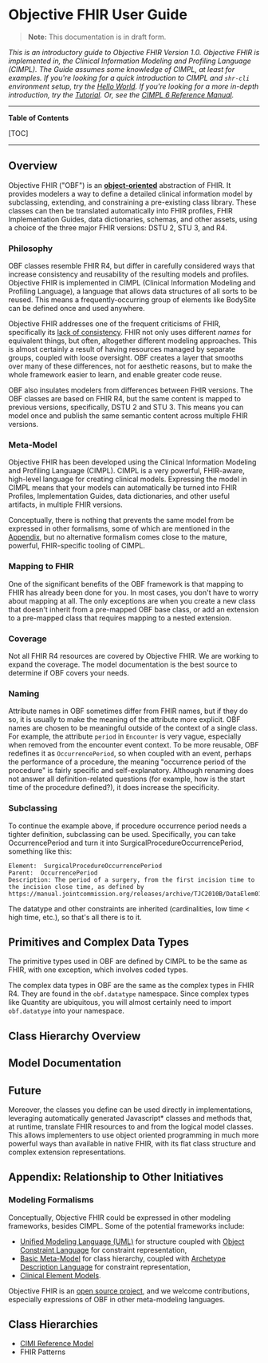 # Objective FHIR User Guide

>**Note:** This documentation is in draft form.

_This is an introductory guide to Objective FHIR Version 1.0. Objective FHIR is implemented in, the Clinical Information Modeling and Profiling Language (CIMPL). The Guide assumes some knowledge of CIMPL, at least for examples. If you're looking for a quick introduction to CIMPL and `shr-cli` environment setup, try the [Hello World](cimpl6Tutorial_helloWorld.md). If you're looking for a more in-depth introduction, try the [Tutorial](cimpl6Tutorial_detail.md). Or, see the [CIMPL 6 Reference Manual](cimpl6Reference.md)._

***

**Table of Contents**

[TOC]

***

## Overview

Objective FHIR ("OBF") is an [**object-oriented**](https://en.wikipedia.org/wiki/Object-oriented_programming) abstraction of FHIR. It provides modelers a way to define a detailed clinical information model by subclassing, extending, and constraining a pre-existing class library. These classes can then be translated automatically into FHIR profiles, FHIR Implementation Guides, data dictionaries, schemas, and other assets, using a choice of the three major FHIR versions: DSTU 2, STU 3, and R4.

### Philosophy

OBF classes resemble FHIR R4, but differ in carefully considered ways that increase consistency and reusability of the resulting models and profiles. Objective FHIR is implemented in CIMPL (Clinical Information Modeling and Profiling Language), a language that allows data structures of all sorts to be reused. This means a frequently-occurring group of elements like BodySite can be defined once and used anywhere.

Objective FHIR addresses one of the frequent criticisms of FHIR, specifically its [lack of consistency](https://wolandscat.net/2019/05/05/a-fhir-experience-consistently-inconsistent/). FHIR not only uses different _names_ for equivalent things, but often, altogether different modeling approaches. This is almost certainly a result of having resources managed by separate groups, coupled with loose oversight. OBF creates a layer that smooths over many of these differences, not for aesthetic reasons, but to make the whole framework easier to learn, and enable greater code reuse.

OBF also insulates modelers from differences between FHIR versions. The OBF classes are based on FHIR R4, but the same content is mapped to previous versions, specifically, DSTU 2 and STU 3. This means you can model once and publish the same semantic content across multiple FHIR versions.

### Meta-Model

Objective FHIR has been developed using the Clinical Information Modeling and Profiling Language (CIMPL). CIMPL is a very powerful, FHIR-aware, high-level language for creating clinical models. Expressing the model in CIMPL means that your models can automatically be turned into FHIR Profiles, Implementation Guides, data dictionaries, and other useful artifacts, in multiple FHIR versions.

Conceptually, there is nothing that prevents the same model from be expressed in other formalisms, some of which are mentioned in the [Appendix](#Appendix:-Relationship-to-Other-Initiatives), but no alternative formalism comes close to the mature, powerful, FHIR-specific tooling of CIMPL.

### Mapping to FHIR

One of the significant benefits of the OBF framework is that mapping to FHIR has already been done for you. In most cases, you don't have to worry about mapping at all. The only exceptions are when you create a new class that doesn't inherit from a pre-mapped OBF base class, or add an extension to a pre-mapped class that requires mapping to a nested extension.

### Coverage

Not all FHIR R4 resources are covered by Objective FHIR. We are working to expand the coverage. The model documentation is the best source to determine if OBF covers your needs.

### Naming

Attribute names in OBF sometimes differ from FHIR names, but if they do so, it is usually to make the meaning of the attribute more explicit. OBF names are chosen to be meaningful outside of the context of a single class. For example, the attribute `period` in `Encounter` is very vague, especially when removed from the encounter event context. To be more reusable, OBF redefines it as `OccurrencePeriod`, so when coupled with an event, perhaps the performance of a procedure, the meaning "occurrence period of the procedure" is fairly specific and self-explanatory. Although renaming does not answer all definition-related questions (for example, how is the start time of the procedure defined?), it does increase the specificity.

### Subclassing

To continue the example above, if procedure occurrence period needs a tighter definition, subclassing can be used. Specifically, you can take OccurrencePeriod and turn it into SurgicalProcedureOccurrencePeriod, something like this: 
```
Element:  SurgicalProcedureOccurrencePeriod
Parent:  OccurrencePeriod
Description: The period of a surgery, from the first incision time to the incision close time, as defined by https://manual.jointcommission.org/releases/archive/TJC2010B/DataElem0127.html.
```
The datatype and other constraints are inherited (cardinalities, low time < high time, etc.), so that's all there is to it.

## Primitives and Complex Data Types

The primitive types used in OBF are defined by CIMPL to be the same as FHIR, with one exception, which involves coded types.

The complex data types in OBF are the same as the complex types in FHIR R4. They are found in the `obf.datatype` namespace. Since complex types like Quantity are ubiquitous, you will almost certainly need to import `obf.datatype` into your namespace.





## Class Hierarchy Overview


## Model Documentation

## Future
Moreover, the classes you define can be used directly in implementations, leveraging automatically generated Javascript* classes and methods that, at runtime, translate FHIR resources to and from the logical model classes. This allows implementers to use object oriented programming in much more powerful ways than available in native FHIR, with its flat class structure and complex extension representations.






## Appendix: Relationship to Other Initiatives 

### Modeling Formalisms

Conceptually, Objective FHIR could be expressed in other modeling frameworks, besides CIMPL. Some of the potential frameworks include:

* [Unified Modeling Language (UML)](https://www.uml.org/) for structure coupled with [Object Constraint Language](https://www.omg.org/spec/OCL) for constraint representation,
* [Basic Meta-Model](https://specifications.openehr.org/releases/LANG/latest/bmm.html) for class hierarchy, coupled with [Archetype Description Language](https://specifications.openehr.org/releases/AM/latest/ADL2.html) for constraint representation,
* [Clinical Element Models](http://www.clinicalelement.com/#/).

Objective FHIR is an [open source project](https://github.com/standardhealth/shr-models), and we welcome contributions, especially expressions of OBF in other meta-modeling languages.

## Class Hierarchies

* [CIMI Reference Model](http://models.opencimi.org/)
* FHIR Patterns


